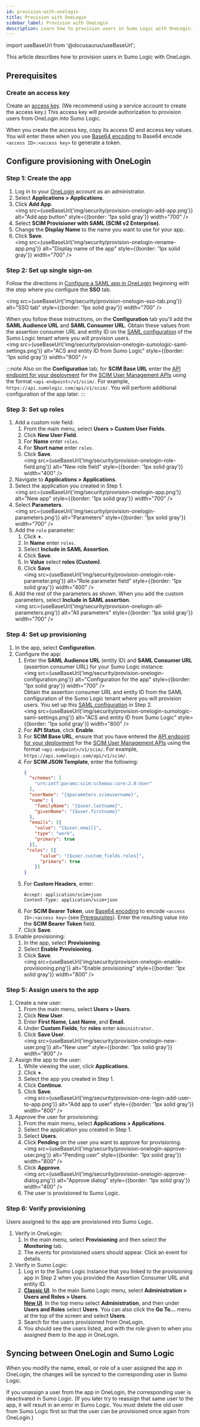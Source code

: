 ```yaml
---
id: provision-with-onelogin 
title: Provision with OneLogin
sidebar_label: Provision with OneLogin
description: Learn how to provision users in Sumo Logic with OneLogin. 
---
```


import useBaseUrl from '@docusaurus/useBaseUrl';

This article describes how to provision users in Sumo Logic with OneLogin.

## Prerequisites

### Create an access key

Create an [access key](/docs/manage/security/access-keys/). (We recommend using a service account to create the access key.) This access key will provide authorization to provision users from OneLogin into Sumo Logic.

When you create the access key, copy its access ID and access key values. You will enter these when you use [Base64 encoding](https://www.base64encode.org/) to Base64 encode `<access ID>:<access key>` to generate a token.

## Configure provisioning with OneLogin

### Step 1: Create the app

1. Log in to your [OneLogin](https://www.onelogin.com/) account as an administrator.
1. Select **Applications > Applications**.
1. Click **Add App**.<br/><img src={useBaseUrl('img/security/provision-onelogin-add-app.png')} alt="Add app button" style={{border: '1px solid gray'}} width="700" />
1. Select **SCIM Provisioner with SAML (SCIM v2 Enterprise)**.
1. Change the **Display Name** to the name you want to use for your app.
1. Click **Save**.<br/><img src={useBaseUrl('img/security/provision-onelogin-rename-app.png')} alt="Display name of the app" style={{border: '1px solid gray'}} width="700" />

### Step 2: Set up single sign-on

Follow the directions in [Configure a SAML app in OneLogin](/docs/manage/security/saml/integrate-onelogin/#configure-a-saml-app-in-onelogin) beginning with the step where you configure the **SSO** tab.

<img src={useBaseUrl('img/security/provision-onelogin-sso-tab.png')} alt="SSO tab" style={{border: '1px solid gray'}} width="700" />

When you follow these instructions, on the **Configuration** tab you'll add the **SAML Audience URL** and **SAML Consumer URL**. Obtain these values from the assertion consumer URL and entity ID on the [SAML configuration](/docs/manage/security/saml/integrate-onelogin/#configure-saml-in-sumo) of the Sumo Logic tenant where you will provision users. <br/><img src={useBaseUrl('img/security/provision-onelogin-sumologic-saml-settings.png')} alt="ACS and entity ID from Sumo Logic" style={{border: '1px solid gray'}} width="800" />

:::note
Also on the **Configuration** tab, for **SCIM Base URL** enter the [API endpoint for your deployment](/docs/api/about-apis/getting-started/#sumo-logic-endpoints-by-deployment-and-firewall-security) for the [SCIM User Management APIs](/docs/api/scim-user/) using the format `<api-endpoint>/v1/scim/`. For example, `https://api.sumologic.com/api/v1/scim/`. You will perform additional configuration of the app later.
:::

### Step 3: Set up roles

1. Add a custom role field:
   1. From the main menu, select **Users > Custom User Fields**.
   1. Click **New User Field**.
   1. For **Name** enter `roles`.
   1. For **Short name** enter `roles`.
   1. Click **Save**.<br/><img src={useBaseUrl('img/security/provision-onelogin-role-field.png')} alt="New role field" style={{border: '1px solid gray'}} width="400" />
1. Navigate to **Applications > Applications**.
1. Select the application you created in Step 1.<br/><img src={useBaseUrl('img/security/provision-onelogin-app.png')} alt="New app" style={{border: '1px solid gray'}} width="700" />
1. Select **Parameters**.<br/><img src={useBaseUrl('img/security/provision-onelogin-parameters.png')} alt="Parameters" style={{border: '1px solid gray'}} width="700" />
1. Add the `role` parameter:
   1. Click **+**.
   1. In **Name** enter `roles`.
   1. Select **Include in SAML Assertion**.
   1. Click **Save**.
   1. In **Value** select **roles (Custom)**.
   1. Click **Save**.<br/><img src={useBaseUrl('img/security/provision-onelogin-role-parameter.png')} alt="Role parameter field" style={{border: '1px solid gray'}} width="400" />
1. Add the rest of the parameters as shown. When you add the custom parameters, select **Include in SAML assertion**.<br/><img src={useBaseUrl('img/security/provision-onelogin-all-parameters.png')} alt="All parameters" style={{border: '1px solid gray'}} width="700" />

### Step 4: Set up provisioning

1. In the app, select **Configuration**.
1. Configure the app:
   1. Enter the **SAML Audience URL** (entity ID) and **SAML Consumer URL** (assertion consumer URL) for your Sumo Logic instance:<br/><img src={useBaseUrl('img/security/provision-onelogin-configuration.png')} alt="Configuration for the app" style={{border: '1px solid gray'}} width="700" /><br/>Obtain the assertion consumer URL and entity ID from the SAML configuration of the Sumo Logic tenant where you will provision users. You set up this [SAML configuration](/docs/manage/security/saml/integrate-onelogin/#configure-saml-in-sumo) in Step 2.<br/><img src={useBaseUrl('img/security/provision-onelogin-sumologic-saml-settings.png')} alt="ACS and entity ID from Sumo Logic" style={{border: '1px solid gray'}} width="800" />
   1. For **API Status**, click **Enable**.
   1. For **SCIM Base URL**, ensure that you have entered the [API endpoint for your deployment](/docs/api/about-apis/getting-started/#sumo-logic-endpoints-by-deployment-and-firewall-security) for the [SCIM User Management APIs](/docs/api/scim-user/) using the format `<api-endpoint>/v1/scim/`. For example, `https://api.sumologic.com/api/v1/scim/`.
   1. For **SCIM JSON Template**, enter the following:
      ```json
      {
        "schemas": [
          "urn:ietf:params:scim:schemas:core:2.0:User"
        ],
        "userName": "{$parameters.scimusername}",
        "name": {
          "familyName": "{$user.lastname}",
          "givenName": "{$user.firstname}"
        },
        "emails": [{
          "value": "{$user.email}",
          "type": "work",
          "primary": true
        }],
       "roles": [{
            "value": "{$user.custom_fields.roles}",
            "primary": true
          }]
      }
      ```
   1. For **Custom Headers**, enter:
      ```
      Accept: application/scim+json
      Content-Type: application/scim+json
      ```
   1. For **SCIM Bearer Token**, use [Base64 encoding](https://www.base64encode.org/) to encode `<access ID>:<access key>` (see [Prerequisites](#prerequisites)). Enter the resulting value into the **SCIM Bearer Token** field.
   1. Click **Save**. 
1. Enable provisioning:
   1. In the app, select **Provisioning**.
   1. Select **Enable Provisioning**.
   1. Click **Save**.<br/><img src={useBaseUrl('img/security/provision-onelogin-enable-provisioning.png')} alt="Enable provisioning" style={{border: '1px solid gray'}} width="800" />

### Step 5: Assign users to the app

1. Create a new user:
   1. From the main menu, select **Users > Users**.
   1. Click **New User**.
   1. Enter **First Name**, **Last Name**, and **Email**.
   1. Under **Custom Fields**, for **roles** enter `Administrator`.
   1. Click **Save User**.<br/><img src={useBaseUrl('img/security/provision-onelogin-new-user.png')} alt="New user" style={{border: '1px solid gray'}} width="800" />
1. Assign the app to the user:
   1. While viewing the user, click **Applications**. 
   1. Click **+**.
   1. Select the app you created in Step 1.
   1. Click **Continue**.
   1. Click **Save**.<br/><img src={useBaseUrl('img/security/provision-one-login-add-user-to-app.png')} alt="Add app to user" style={{border: '1px solid gray'}} width="800" />
1. Approve the user for provisioning:
   1. From the main menu, select **Applications > Applications**.
   1. Select the application you created in Step 1.
   1. Select **Users**.
   1. Click **Pending** on the user you want to approve for provisioning.<br/><img src={useBaseUrl('img/security/provision-onelogin-approve-user.png')} alt="Pending user" style={{border: '1px solid gray'}} width="800" />
   1. Click **Approve**.<br/><img src={useBaseUrl('img/security/provision-onelogin-approve-dialog.png')} alt="Approve dialog" style={{border: '1px solid gray'}} width="400" />
   1. The user is provisioned to Sumo Logic.

### Step 6: Verify provisioning

Users assigned to the app are provisioned into Sumo Logic. 

1. Verify in OneLogin:
   1. In the main menu, select **Provisioning** and then select the **Monitoring** tab.
   1. The events for provisioned users should appear. Click an event for details.
1. Verify in Sumo Logic:
   1. Log in to the Sumo Logic instance that you linked to the provisioning app in Step 2 when you provided the Assertion Consumer URL and entity ID.
   1. [**Classic UI**](/docs/get-started/sumo-logic-ui-classic). In the main Sumo Logic menu, select **Administration > Users and Roles > Users**. <br/>[**New UI**](/docs/get-started/sumo-logic-ui). In the top menu select **Administration**, and then under **Users and Roles** select **Users**. You can also click the **Go To...** menu at the top of the screen and select **Users**. 
   1. Search for the users provisioned from OneLogin. 
   1. You should see the users listed, and with the role given to when you assigned them to the app in OneLogin.

## Syncing between OneLogin and Sumo Logic

When you modify the name, email, or role of a user assigned the app in OneLogin, the changes will be synced to the corresponding user in Sumo Logic.

If you unassign a user from the app in OneLogin, the corresponding user is deactivated in Sumo Logic. (If you later try to reassign that same user to the app, it will result in an error in Sumo Logic. You must delete the old user from Sumo Logic first so that the user can be provisioned once again from OneLogin.)